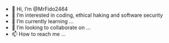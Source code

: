 - 👋 Hi, I’m @MrFido2464
- 👀 I’m interested in coding, ethical haking and software security
- 🌱 I’m currently learning ...
- 💞️ I’m looking to collaborate on ...
- 📫 How to reach me ...

<!---
MrFido2464/MrFido2464 is a ✨ special ✨ repository because its `README.md` (this file) appears on your GitHub profile.
You can click the Preview link to take a look at your changes.
--->
